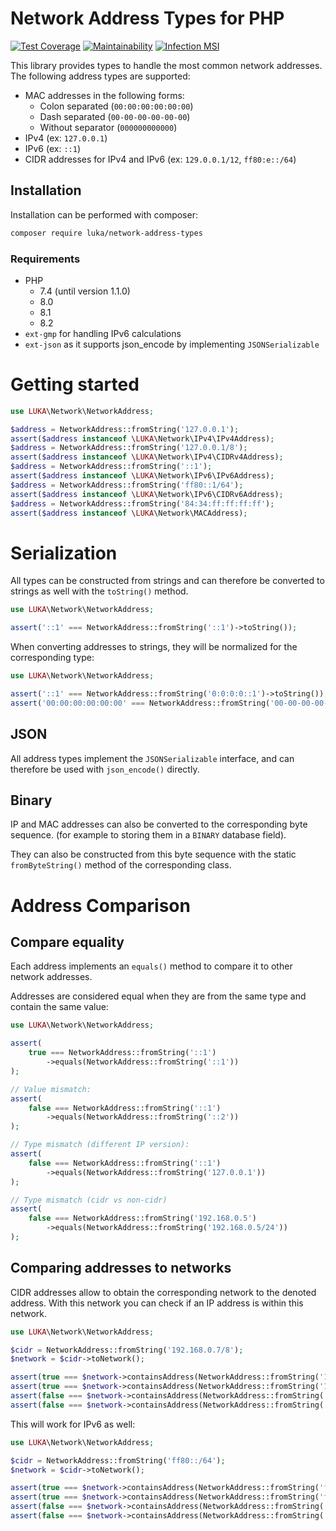 # Network Address Types for PHP

[![Test Coverage](https://api.codeclimate.com/v1/badges/0d4cfe36cf57a502bb8d/test_coverage)](https://codeclimate.com/github/lukanetconsult/network-address-types/test_coverage)
[![Maintainability](https://api.codeclimate.com/v1/badges/0d4cfe36cf57a502bb8d/maintainability)](https://codeclimate.com/github/lukanetconsult/network-address-types/maintainability)
[![Infection MSI](https://badge.stryker-mutator.io/github.com/lukanetconsult/network-address-types/master)](https://infection.github.io)

This library provides types to handle the most common network addresses.
The following address types are supported:

 - MAC addresses in the following forms:
    - Colon separated (`00:00:00:00:00:00`)
    - Dash separated (`00-00-00-00-00-00`)
    - Without separator (`000000000000`)
 - IPv4 (ex: `127.0.0.1`)
 - IPv6 (ex: `::1`)
 - CIDR addresses for IPv4 and IPv6 (ex: `129.0.0.1/12`, `ff80:e::/64`)

## Installation

Installation can be performed with composer:

```bash
composer require luka/network-address-types
```

### Requirements

 - PHP
   - 7.4 (until version 1.1.0)
   - 8.0
   - 8.1
   - 8.2
 - `ext-gmp` for handling IPv6 calculations
 - `ext-json` as it supports json_encode by implementing `JSONSerializable`
 
# Getting started

```php
use LUKA\Network\NetworkAddress;

$address = NetworkAddress::fromString('127.0.0.1');
assert($address instanceof \LUKA\Network\IPv4\IPv4Address);
$address = NetworkAddress::fromString('127.0.0.1/8');
assert($address instanceof \LUKA\Network\IPv4\CIDRv4Address);
$address = NetworkAddress::fromString('::1');
assert($address instanceof \LUKA\Network\IPv6\IPv6Address);
$address = NetworkAddress::fromString('ff80::1/64');
assert($address instanceof \LUKA\Network\IPv6\CIDRv6Address);
$address = NetworkAddress::fromString('84:34:ff:ff:ff:ff');
assert($address instanceof \LUKA\Network\MACAddress);
```

# Serialization

All types can be constructed from strings and can therefore be converted
to strings as well with the `toString()` method.  

```php
use LUKA\Network\NetworkAddress;

assert('::1' === NetworkAddress::fromString('::1')->toString());
```

When converting addresses to strings, they will be normalized for the corresponding type:

```php
use LUKA\Network\NetworkAddress;

assert('::1' === NetworkAddress::fromString('0:0:0:0::1')->toString());
assert('00:00:00:00:00:00' === NetworkAddress::fromString('00-00-00-00-00-00')->toString());
```

## JSON

All address types implement the `JSONSerializable` interface, and can therefore be used with 
`json_encode()` directly.

## Binary

IP and MAC addresses can also be converted to the corresponding byte sequence. (for example to storing them in
a `BINARY` database field).

They can also be constructed from this byte sequence with the static `fromByteString()` method of the corresponding
class.

# Address Comparison

## Compare equality

Each address implements an `equals()` method to compare it to other
network addresses.

Addresses are considered equal when they are from the same type and contain
the same value:

```php
use LUKA\Network\NetworkAddress;

assert(
    true === NetworkAddress::fromString('::1')
        ->equals(NetworkAddress::fromString('::1'))
);

// Value mismatch:
assert(
    false === NetworkAddress::fromString('::1')
        ->equals(NetworkAddress::fromString('::2'))
);

// Type mismatch (different IP version):
assert(
    false === NetworkAddress::fromString('::1')
        ->equals(NetworkAddress::fromString('127.0.0.1'))
);

// Type mismatch (cidr vs non-cidr)
assert(
    false === NetworkAddress::fromString('192.168.0.5')
        ->equals(NetworkAddress::fromString('192.168.0.5/24'))
);
```

## Comparing addresses to networks

CIDR addresses allow to obtain the corresponding network to the denoted address.
With this network you can check if an IP address is within this network.

```php
use LUKA\Network\NetworkAddress;

$cidr = NetworkAddress::fromString('192.168.0.7/8');
$network = $cidr->toNetwork();

assert(true === $network->containsAddress(NetworkAddress::fromString('192.168.0.1')));
assert(true === $network->containsAddress(NetworkAddress::fromString('192.45.0.2')));
assert(false === $network->containsAddress(NetworkAddress::fromString('127.10.0.1')));
assert(false === $network->containsAddress(NetworkAddress::fromString('ff80::5')));
```

This will work for IPv6 as well:

```php
use LUKA\Network\NetworkAddress;

$cidr = NetworkAddress::fromString('ff80::/64');
$network = $cidr->toNetwork();

assert(true === $network->containsAddress(NetworkAddress::fromString('ff80::1')));
assert(true === $network->containsAddress(NetworkAddress::fromString('ff80::10:e5:7')));
assert(false === $network->containsAddress(NetworkAddress::fromString('ff80:e::1')));
assert(false === $network->containsAddress(NetworkAddress::fromString('127.0.0.1')));
```
